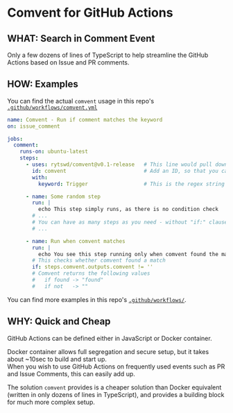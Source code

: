 # Comvent for GitHub Actions

## **WHAT**: Search in Comment Event

Only a few dozens of lines of TypeScript to help streamline the GitHub Actions based on Issue and PR comments.

## **HOW**: Examples

You can find the actual `comvent` usage in this repo's [`.github/workflows/comvent.yml`](.github/workflows/comvent.yml)

```yaml
name: Comvent - Run if comment matches the keyword
on: issue_comment

jobs:
  comment:
    runs-on: ubuntu-latest
    steps:
      - uses: rytswd/comvent@v0.1-release   # This line would pull down the release version of comvent
        id: comvent                         # Add an ID, so that you can control your step later
        with:
          keyword: Trigger                  # This is the regex string to search in the comment

      - name: Some random step
        run: |
          echo This step simply runs, as there is no condition check
        # ...
        # You can have as many steps as you need - without "if:" clause, these will run unconditionally
        # ...

      - name: Run when comvent matches
        run: |
          echo You see this step running only when comvent found the matching keyword in the comment event
        # This checks whether comvent found a match
        if: steps.comvent.outputs.comvent != ''
        # Comvent returns the following values
        #   if found -> "found"
        #   if not   -> ""
```

You can find more examples in this repo's [`.github/workflows/`](.github/workflows/).

## **WHY**: Quick and Cheap

GitHub Actions can be defined either in JavaScript or Docker container.

Docker container allows full segregation and secure setup, but it takes about ~10sec to build and start up.  
When you wish to use GitHub Actions on frequently used events such as PR and Issue Comments, this can easily add up.

The solution `comvent` provides is a cheaper solution than Docker equivalent (written in only dozens of lines in TypeScript), and provides a building block for much more complex setup.
